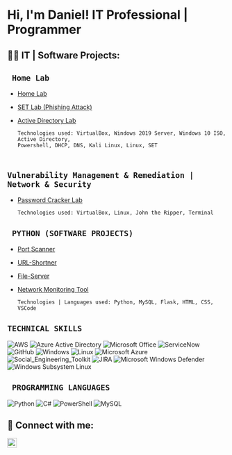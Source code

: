 <h1>Hi, I'm Daniel! IT Professional | Programmer </h1>



<h2>👨‍💻 IT | Software  Projects:</h2>

## <code> Home Lab </code>

   - [Home Lab](https://github.com/DanielTsang26/home-lab)

   - [SET Lab (Phishing Attack)](https://github.com/DanielTsang26/SET)
     
   - [Active Directory Lab](https://github.com/DanielTsang26/home-lab/blob/main/active-directory.md)
   


     ```
     Technologies used: VirtualBox, Windows 2019 Server, Windows 10 ISO, Active Directory,
     Powershell, DHCP, DNS, Kali Linux, Linux, SET
     ```
   

## <code> Vulnerability Management & Remediation | Network & Security </code>

  - [Password Cracker Lab](https://github.com/DanielTsang26/password_audit_lab/tree/main)

     ```
     Technologies used: VirtualBox, Linux, John the Ripper, Terminal
     ```

## <code> PYTHON (SOFTWARE PROJECTS) </code>

   - [Port Scanner](https://github.com/DanielTsang26/port-scanner)
     
   - [URL-Shortner](https://github.com/DanielTsang26/url-shortner/tree/main)
     
   - [File-Server](https://github.com/DanielTsang26/file-server)

   - [Network Monitoring Tool](https://github.com/DanielTsang26/network-packet-monitoring-tool/tree/main)
   
   
 
     ```
     Technologies | Languages used: Python, MySQL, Flask, HTML, CSS, VSCode
     ```
## <code>TECHNICAL SKILLS</code>

![AWS](https://img.shields.io/badge/-AWS-1d242e?style=flat-square&logo=AWS)
![Azure Active Directory](https://img.shields.io/badge/-Azure_Active_Directory-0b7cdf?style=flat-square&logo=Azure_Active_Directory)
![Microsoft Office](https://img.shields.io/badge/-Microsoft_Office_365-7557a4?style=flat-square&logo=Microsoft_Office_365)
![ServiceNow](https://img.shields.io/badge/-ServiceNow-85b7a4?style=flat-square&logo=ServiceNow)
![GitHub](https://img.shields.io/badge/-GitHub-181717?style=flat-square&logo=github)
![Windows](https://img.shields.io/badge/-Windows-0078d7?style=flat-square&logo=Windows)
![Linux](https://img.shields.io/badge/-Linux-FCC624?style=flat-square&logo=linux&logoColor=black)
![Microsoft Azure](https://img.shields.io/badge/-MicrosoftAzure-FBBC04?style=flat-square&logo=GoogleSlides&logoColor=black)
![Social_Engineering_Toolkit](https://img.shields.io/badge/SET-blue)
![JIRA](https://img.shields.io/badge/JIRA-red)
![Microsoft Windows Defender](https://img.shields.io/badge/Microsoft%20Windows%20Defender-black)
![Windows Subsystem Linux](https://img.shields.io/badge/Windows%20Subsystem%20Linux-blue)


     
## <code> PROGRAMMING LANGUAGES</code>

![Python](https://img.shields.io/badge/-Python-3776AB?style=flat-square&logo=Python&logoColor=white)
![C#](https://img.shields.io/badge/C%23%20-%20green)
![PowerShell](https://img.shields.io/badge/PowerShell%20-%20black)
![MySQL](https://img.shields.io/badge/MySQL%20-%20red)


<h2> 🤳 Connect with me:</h2>

[<img align="left" alt=" Daniel Tsang | LinkedIn" width="22px" src="https://cdn.jsdelivr.net/npm/simple-icons@v3/icons/linkedin.svg" />][linkedin]

[linkedin]: https://linkedin.com/



